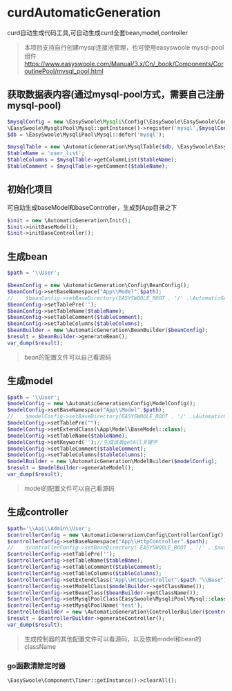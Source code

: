 # curdAutomaticGeneration
curd自动生成代码工具,可自动生成curd全套bean,model,controller

> 本项目支持自行创建mysql连接池管理，也可使用easyswoole mysql-pool组件 https://www.easyswoole.com/Manual/3.x/Cn/_book/Components/CoroutinePool/mysql_pool.html

## 获取数据表内容(通过mysql-pool方式，需要自己注册mysql-pool)
```php
$mysqlConfig = new \EasySwoole\Mysqli\Config(\EasySwoole\EasySwoole\Config::getInstance()->getConf('MYSQL'));
\EasySwoole\MysqliPool\Mysql::getInstance()->register('mysql',$mysqlConfig);
$db = \EasySwoole\MysqliPool\Mysql::defer('mysql');

$mysqlTable = new \AutomaticGeneration\MysqlTable($db, \EasySwoole\EasySwoole\Config::getInstance()->getConf('MYSQL.database'));
$tableName = 'user_list';
$tableColumns = $mysqlTable->getColumnList($tableName);
$tableComment = $mysqlTable->getComment($tableName);
```
## 初始化项目
可自动生成baseModel和baseController，生成到App目录之下
```php
$init = new \AutomaticGeneration\Init();
$init->initBaseModel();
$init->initBaseController();
```


## 生成bean
```php
$path = '\\User';

$beanConfig = new \AutomaticGeneration\Config\BeanConfig();
$beanConfig->setBaseNamespace("App\\Model".$path);
//    $beanConfig->setBaseDirectory(EASYSWOOLE_ROOT . '/' .\AutomaticGeneration\AppLogic::getAppPath() . 'Model');
$beanConfig->setTablePre('');
$beanConfig->setTableName($tableName);
$beanConfig->setTableComment($tableComment);
$beanConfig->setTableColumns($tableColumns);
$beanBuilder = new \AutomaticGeneration\BeanBuilder($beanConfig);
$result = $beanBuilder->generateBean();
var_dump($result);

```
> bean的配置文件可以自己看源码

## 生成model
```php
$path = '\\User';
$modelConfig = new \AutomaticGeneration\Config\ModelConfig();
$modelConfig->setBaseNamespace("App\\Model".$path);
//    $modelConfig->setBaseDirectory(EASYSWOOLE_ROOT . '/' .\AutomaticGeneration\AppLogic::getAppPath() . 'Model');
$modelConfig->setTablePre("");
$modelConfig->setExtendClass(\App\Model\BaseModel::class);
$modelConfig->setTableName($tableName);
$modelConfig->setKeyword('');//生成该表getAll关键字
$modelConfig->setTableComment($tableComment);
$modelConfig->setTableColumns($tableColumns);
$modelBuilder = new \AutomaticGeneration\ModelBuilder($modelConfig);
$result = $modelBuilder->generateModel();
var_dump($result);
```
> model的配置文件可以自己看源码

## 生成controller
```php
$path='\\Api\\Admin\\User';
$controllerConfig = new \AutomaticGeneration\Config\ControllerConfig();
$controllerConfig->setBaseNamespace("App\\HttpController".$path);
//    $controllerConfig->setBaseDirectory( EASYSWOOLE_ROOT . '/' . $automatic::APP_PATH . '/HttpController/Api/');
$controllerConfig->setTablePre('');
$controllerConfig->setTableName($tableName);
$controllerConfig->setTableComment($tableComment);
$controllerConfig->setTableColumns($tableColumns);
$controllerConfig->setExtendClass("App\\HttpController".$path."\\Base");
$controllerConfig->setModelClass($modelBuilder->getClassName());
$controllerConfig->setBeanClass($beanBuilder->getClassName());
$controllerConfig->setMysqlPoolClass(EasySwoole\MysqliPool\Mysql::class);
$controllerConfig->setMysqlPoolName('test');
$controllerBuilder = new \AutomaticGeneration\ControllerBuilder($controllerConfig);
$result = $controllerBuilder->generateController();
var_dump($result);
```
> 生成控制器的其他配置文件可以看源码，以及依赖model和bean的className

### go函数清除定时器
```php
\EasySwoole\Component\Timer::getInstance()->clearAll();

```


